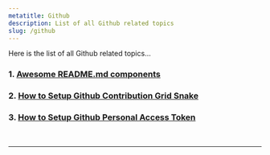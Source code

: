 ```yaml
---
metatitle: Github
description: List of all Github related topics
slug: /github
---
```


Here is the list of all Github related topics...

### 1. [Awesome README.md components](/github/awesome-readme-components)

### 2. [How to Setup Github Contribution Grid Snake](/github/how-to-setup-github-contribution-grid-snake)

### 3. [How to Setup Github Personal Access Token](/github/how-to-setup-github-personal-access-token)

<br/>

---

